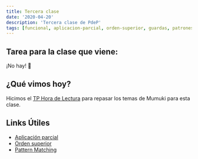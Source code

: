 ```yaml
---
title: Tercera clase
date: '2020-04-20'
description: 'Tercera clase de PdeP'
tags: [funcional, aplicacion-parcial, orden-superior, guardas, patrones, listas]
---
```


## Tarea para la clase que viene:

¡No hay! 🤪

## ¿Qué vimos hoy?

Hicimos el [TP Hora de Lectura](https://docs.google.com/document/d/11uYGXvG-TnNhveawDjKD1iSWKW9Qy8PVqlvtHhV58F8/edit#heading=h.poq6zqz17xui) para repasar los temas de Mumuki para esta clase.

## Links Útiles

- [Aplicación parcial](http://wiki.uqbar.org/wiki/articles/aplicacion-parcial.html)
- [Orden superior](http://wiki.uqbar.org/wiki/articles/orden-superior.html)
- [Pattern Matching](http://wiki.uqbar.org/wiki/articles/pattern-matching-en-haskell.html)
